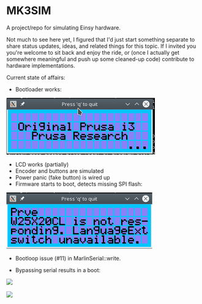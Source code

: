 # MK3SIM
A project/repo for simulating Einsy hardware. 

Not much to see here yet, I figured that I'd just start something separate to share status updates, ideas, and related things for this topic. If I invited you you're welcome to sit back and enjoy the ride, or (once I actually get somewhere meaningful and push up some cleaned-up code) contribute to hardware implementations.

Current state of affairs:
- Bootloader works:

![](images/bootloader.png)

- LCD works (partially)
- Encoder and buttons are simulated
- Power panic (fake button) is wired up
- Firmware starts to boot, detects missing SPI flash:

![](images/W25X20CL.png)

- Bootloop issue (#11) in MarlinSerial::write.

- Bypassing serial results in a boot:

![](https://user-images.githubusercontent.com/53943260/78669598-820ec180-78aa-11ea-80bc-3bf8e1cf7158.png)


![](https://user-images.githubusercontent.com/53943260/78669836-dd40b400-78aa-11ea-818d-72fd7a4c7a00.png)
